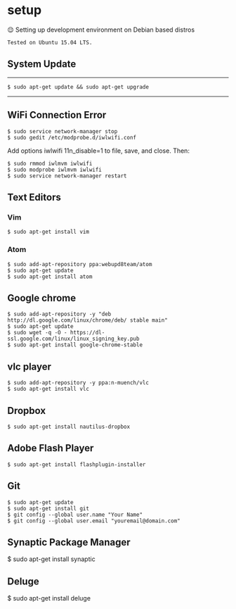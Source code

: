 # setup
 :relieved: Setting up development environment on Debian based distros 
 
 `Tested on Ubuntu 15.04 LTS.`
 
 
## System Update
---

    $ sudo apt-get update && sudo apt-get upgrade

---

## WiFi Connection Error

    $ sudo service network-manager stop
    $ sudo gedit /etc/modprobe.d/iwlwifi.conf

Add options iwlwifi 11n_disable=1 to file, save, and close. Then:

    $ sudo rmmod iwlmvm iwlwifi 
    $ sudo modprobe iwlmvm iwlwifi 
    $ sudo service network-manager restart



## Text Editors

### Vim
    $ sudo apt-get install vim
    
### Atom

    $ sudo add-apt-repository ppa:webupd8team/atom
    $ sudo apt-get update
    $ sudo apt-get install atom
     
## Google chrome
    $ sudo add-apt-repository -y "deb http://dl.google.com/linux/chrome/deb/ stable main"
    $ sudo apt-get update
    $ sudo wget -q -O - https://dl-ssl.google.com/linux/linux_signing_key.pub
    $ sudo apt-get install google-chrome-stable

## vlc player
    $ sudo add-apt-repository -y ppa:n-muench/vlc
    $ sudo apt-get install vlc
    
## Dropbox
    $ sudo apt-get install nautilus-dropbox
## Adobe Flash Player
    $ sudo apt-get install flashplugin-installer 
    
## Git
    $ sudo apt-get update
    $ sudo apt-get install git
    $ git config --global user.name "Your Name"
    $ git config --global user.email "youremail@domain.com"

## Synaptic Package Manager
   $ sudo apt-get install synaptic

## Deluge
   $ sudo apt-get install deluge
   
   

